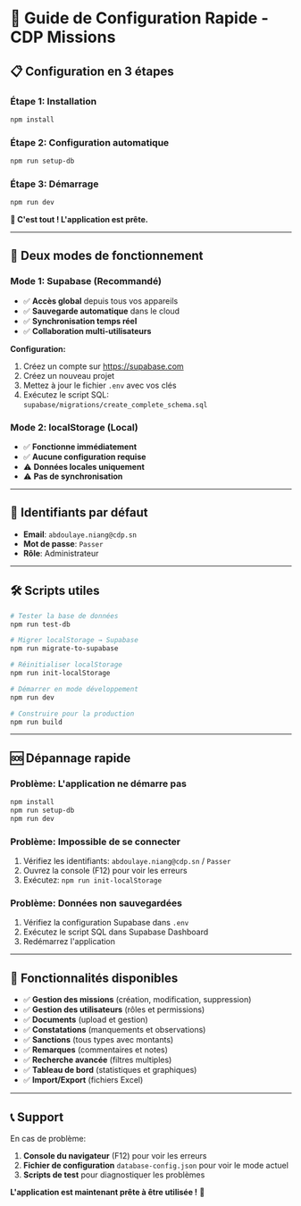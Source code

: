 # 🚀 Guide de Configuration Rapide - CDP Missions

## 📋 **Configuration en 3 étapes**

### **Étape 1: Installation**
```bash
npm install
```

### **Étape 2: Configuration automatique**
```bash
npm run setup-db
```

### **Étape 3: Démarrage**
```bash
npm run dev
```

**🎉 C'est tout ! L'application est prête.**

---

## 🔧 **Deux modes de fonctionnement**

### **Mode 1: Supabase (Recommandé)**
- ✅ **Accès global** depuis tous vos appareils
- ✅ **Sauvegarde automatique** dans le cloud
- ✅ **Synchronisation temps réel**
- ✅ **Collaboration multi-utilisateurs**

**Configuration:**
1. Créez un compte sur https://supabase.com
2. Créez un nouveau projet
3. Mettez à jour le fichier `.env` avec vos clés
4. Exécutez le script SQL: `supabase/migrations/create_complete_schema.sql`

### **Mode 2: localStorage (Local)**
- ✅ **Fonctionne immédiatement**
- ✅ **Aucune configuration requise**
- ⚠️ **Données locales uniquement**
- ⚠️ **Pas de synchronisation**

---

## 🎯 **Identifiants par défaut**

- **Email**: `abdoulaye.niang@cdp.sn`
- **Mot de passe**: `Passer`
- **Rôle**: Administrateur

---

## 🛠️ **Scripts utiles**

```bash
# Tester la base de données
npm run test-db

# Migrer localStorage → Supabase
npm run migrate-to-supabase

# Réinitialiser localStorage
npm run init-localStorage

# Démarrer en mode développement
npm run dev

# Construire pour la production
npm run build
```

---

## 🆘 **Dépannage rapide**

### **Problème: L'application ne démarre pas**
```bash
npm install
npm run setup-db
npm run dev
```

### **Problème: Impossible de se connecter**
1. Vérifiez les identifiants: `abdoulaye.niang@cdp.sn` / `Passer`
2. Ouvrez la console (F12) pour voir les erreurs
3. Exécutez: `npm run init-localStorage`

### **Problème: Données non sauvegardées**
1. Vérifiez la configuration Supabase dans `.env`
2. Exécutez le script SQL dans Supabase Dashboard
3. Redémarrez l'application

---

## 🎉 **Fonctionnalités disponibles**

- ✅ **Gestion des missions** (création, modification, suppression)
- ✅ **Gestion des utilisateurs** (rôles et permissions)
- ✅ **Documents** (upload et gestion)
- ✅ **Constatations** (manquements et observations)
- ✅ **Sanctions** (tous types avec montants)
- ✅ **Remarques** (commentaires et notes)
- ✅ **Recherche avancée** (filtres multiples)
- ✅ **Tableau de bord** (statistiques et graphiques)
- ✅ **Import/Export** (fichiers Excel)

---

## 📞 **Support**

En cas de problème:
1. **Console du navigateur** (F12) pour voir les erreurs
2. **Fichier de configuration** `database-config.json` pour voir le mode actuel
3. **Scripts de test** pour diagnostiquer les problèmes

**L'application est maintenant prête à être utilisée !** 🎯